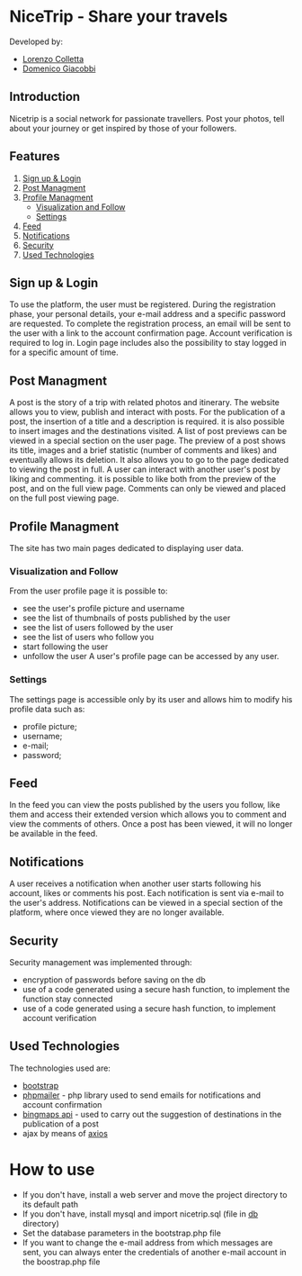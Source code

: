 # NiceTrip - Share your travels

Developed by:
- [Lorenzo Colletta](https://github.com/LorenzoColletta)
- [Domenico Giacobbi](https://github.com/giacobbidomenico)

## Introduction

Nicetrip is a social network for passionate travellers. Post your photos, tell about your journey or get inspired by those of your followers.

## Features

1. [Sign up & Login](#sign-up--login)
2. [Post Managment](#post-managment)
3. [Profile Managment](#post-managment)
   - [Visualization and Follow](#visualization-and-follow)
   - [Settings](#settings)
4. [Feed](#feed)
5. [Notifications](#notifications)
6. [Security](#security)
7. [Used Technologies](#security)

## Sign up & Login
To use the platform, the user must be registered. During the registration phase, your personal details, your e-mail address and a specific password are requested. 
To complete the registration process, an email will be sent to the user with a link to the account confirmation page.
Account verification is required to log in.
Login page includes also the possibility to stay logged in for a specific amount of time.

## Post Managment
A post is the story of a trip with related photos and itinerary.
The website allows you to view, publish and interact with posts.
For the publication of a post, the insertion of a title and a description is required. it is also possible to insert images and the destinations visited.
A list of post previews can be viewed in a special section on the user page.
The preview of a post shows its title, images and a brief statistic (number of comments and likes) and eventually allows its deletion.
It also allows you to go to the page dedicated to viewing the post in full.
A user can interact with another user's post by liking and commenting. it is possible to like both from the preview of the post, and on the full view page.
Comments can only be viewed and placed on the full post viewing page.

## Profile Managment
The site has two main pages dedicated to displaying user data.

### Visualization and Follow
From the user profile page it is possible to:
- see the user's profile picture and username
- see the list of thumbnails of posts published by the user
- see the list of users followed by the user
- see the list of users who follow you
- start following the user
- unfollow the user
A user's profile page can be accessed by any user.

### Settings
The settings page is accessible only by its user and allows him to modify his profile data such as:
- profile picture;
- username;
- e-mail;
- password;

## Feed
In the feed you can view the posts published by the users you follow, like them and access their extended version which allows you to comment and view the comments of others.
Once a post has been viewed, it will no longer be available in the feed.

## Notifications
A user receives a notification when another user starts following his account, likes or comments his post.
Each notification is sent via e-mail to the user's address.
Notifications can be viewed in a special section of the platform, where once viewed they are no longer available.

## Security
Security management was implemented through:
- encryption of passwords before saving on the db
- use of a code generated using a secure hash function, to implement the function stay connected
- use of a code generated using a secure hash function, to implement account verification

## Used Technologies
The technologies used are:
- [bootstrap](https://getbootstrap.com/docs/5.3/getting-started/introduction/)
- [phpmailer](https://github.com/PHPMailer/PHPMailer) - php library used to send emails for notifications and account confirmation
- [bingmaps api](https://learn.microsoft.com/en-us/bingmaps/) - used to carry out the suggestion of destinations in the publication of a post
- ajax by means of [axios](https://axios-http.com/)

# How to use
- If you don't have, install a web server and move the project directory to its default path
- If you don't have, install mysql and import nicetrip.sql (file in [db](https://github.com/giacobbidomenico/NiceTrip/tree/main/db) directory)
- Set the database parameters in the bootstrap.php file
- If you want to change the e-mail address from which messages are sent, you can always enter the credentials of another e-mail account in the boostrap.php file
